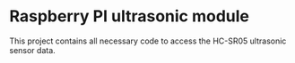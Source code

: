 <h1>Raspberry PI ultrasonic module </h1>

This project contains all necessary code to access the HC-SR05 ultrasonic sensor data.
